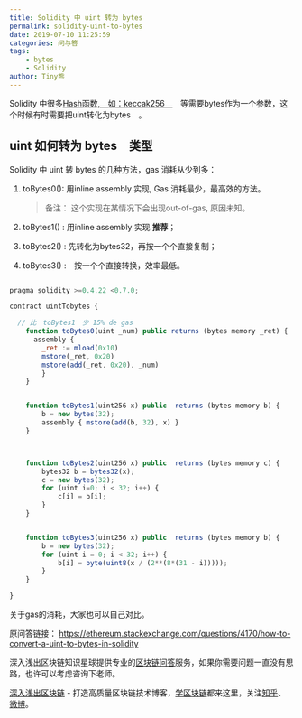```yaml
---
title: Solidity 中 uint 转为 bytes
permalink: solidity-uint-to-bytes
date: 2019-07-10 11:25:59
categories: 问与答
tags:
    - bytes
    - Solidity
author: Tiny熊
---
```


Solidity 中很多[Hash函数,　如：keccak256　](https://learnblockchain.cn/docs/solidity/units-and-global-variables.html#index-5)　等需要bytes作为一个参数，这个时候有时需要把uint转化为bytes　。

<!-- more -->

## uint 如何转为 bytes　类型

Solidity 中 uint 转 bytes 的几种方法，gas 消耗从少到多：
1. toBytes0(): 用inline assembly 实现, Gas 消耗最少，最高效的方法。
    
    > 备注： 这个实现在某情况下会出现out-of-gas,  原因未知。
    
2. toBytes1() : 用inline assembly 实现 **推荐**；
3. toBytes2() : 先转化为bytes32，再按一个个直接复制；
4. toBytes3() :　按一个个直接转换，效率最低。



```js

pragma solidity >=0.4.22 <0.7.0;

contract uintTobytes {

  // 比　toBytes1　少 15% de gas
    function toBytes0(uint _num) public returns (bytes memory _ret) {
      assembly {
        _ret := mload(0x10)
        mstore(_ret, 0x20)
        mstore(add(_ret, 0x20), _num)
        }
    }


    function toBytes1(uint256 x) public  returns (bytes memory b) {
        b = new bytes(32);
        assembly { mstore(add(b, 32), x) }
    }



    function toBytes2(uint256 x) public  returns (bytes memory c) {
        bytes32 b = bytes32(x);
        c = new bytes(32);
        for (uint i=0; i < 32; i++) {
            c[i] = b[i];
        }
    }


    function toBytes3(uint256 x) public  returns (bytes memory b) {
        b = new bytes(32);
        for (uint i = 0; i < 32; i++) {
            b[i] = byte(uint8(x / (2**(8*(31 - i)))));
        }
    }

}
```

关于gas的消耗，大家也可以自己对比。


原问答链接：
https://ethereum.stackexchange.com/questions/4170/how-to-convert-a-uint-to-bytes-in-solidity


深入浅出区块链知识星球提供专业的[区块链问答](https://learnblockchain.cn/2019/01/12/about-qa/)服务，如果你需要问题一直没有思路，也许可以考虑咨询下老师。

[深入浅出区块链](https://learnblockchain.cn/) - 打造高质量区块链技术博客，[学区块链](https://learnblockchain.cn/2018/01/11/guide/)都来这里，关注[知乎](https://www.zhihu.com/people/xiong-li-bing/activities)、[微博](https://weibo.com/517623789)。
